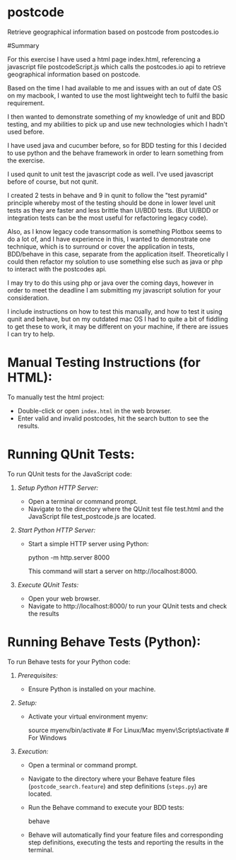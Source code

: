 # postcode
Retrieve geographical information based on postcode from postcodes.io

#Summary

For this exercise I have used a html page index.html, 
referencing a javascript file postcodeScript.js which calls the postcodes.io api
to retrieve geographical information based on postcode.

Based on the time I had available to me and issues with an out of date OS on my 
macbook, I wanted to use the most lightweight tech to fulfil the basic requirement.

I then wanted to demonstrate something of my knowledge of unit and BDD testing,
and my abilities to pick up and use new technologies which I hadn't used before.

I have used java and cucumber before, so for BDD testing for this I decided to use 
python and the behave framework in order to learn something from the exercise.

I used qunit to unit test the javascript code as well. I've used javascript before of
course, but not qunit.

I created 2 tests in behave and 9 in qunit to follow the "test pyramid" principle
whereby most of the testing should be done in lower level unit tests as they are
faster and less brittle than UI/BDD tests. (But UI/BDD or integration tests can
be the most useful for refactoring legacy code).

Also, as I know legacy code transormation is something Plotbox seems to do a lot of,
and I have experience in this, I wanted to demonstrate one technique, which is to 
surround or cover the application in tests, BDD/behave in this case, separate from the 
application itself. Theoretically I could then refactor my solution to use something
else such as java or php to interact with the postcodes api.

I may try to do this using php or java over the coming days, however in order to meet
the deadline I am submitting my javascript solution for your consideration.

I include instructions on how to test this manually, and how to test it using qunit
and behave, but on my outdated mac OS I had to quite a bit of fiddling to get these
to work, it may be different on your machine, if there are issues I can try to help.


# Manual Testing Instructions (for HTML):

To manually test the html project:

   - Double-click or open `index.html` in the web browser.
   - Enter valid and invalid postcodes, hit the search button to see the results.

# Running QUnit Tests:

To run QUnit tests for the JavaScript code:
   
1. *Setup Python HTTP Server:*
   - Open a terminal or command prompt.
   - Navigate to the directory where the QUnit test file test.html and the JavaScript file test_postcode.js are located.

2. *Start Python HTTP Server:*
   - Start a simple HTTP server using Python:
     
     python -m http.server 8000
     
     This command will start a server on http://localhost:8000.

3. *Execute QUnit Tests:*
   - Open your web browser.
   - Navigate to http://localhost:8000/ to run your QUnit tests and check the results

# Running Behave Tests (Python):

To run Behave tests for your Python code:

1. *Prerequisites:*
   - Ensure Python is installed on your machine.

2. *Setup:*
   - Activate your virtual environment myenv:
   
     source myenv/bin/activate  # For Linux/Mac
     myenv\Scripts\activate  # For Windows

3. *Execution:*
   - Open a terminal or command prompt.
   - Navigate to the directory where your Behave feature files (`postcode_search.feature`) and step definitions (`steps.py`) are located.

   - Run the Behave command to execute your BDD tests:
     
     behave

   - Behave will automatically find your feature files and corresponding step definitions, 
     executing the tests and reporting the results in the terminal.
